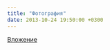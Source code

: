 ```yaml
---
title: "Фотография"
date: 2013-10-24 19:50:00 +0300
---
```



[Вложение](https://vk.com/photo37791457_313289061)
